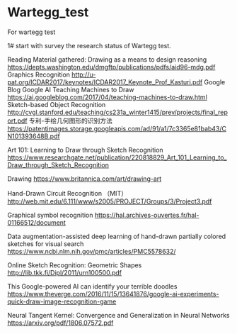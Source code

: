 # Wartegg_test
For wartegg test

1# start with survey the research status of  Wartegg test.

Reading Material gathered:
Drawing as a means to design reasoning
https://depts.washington.edu/dmgftp/publications/pdfs/aid96-mdg.pdf
Graphics Recognition
http://u-pat.org/ICDAR2017/keynotes/ICDAR2017_Keynote_Prof_Kasturi.pdf
 Google Blog Google AI
Teaching Machines to Draw
https://ai.googleblog.com/2017/04/teaching-machines-to-draw.html
Sketch-based Object Recognition
http://cvgl.stanford.edu/teaching/cs231a_winter1415/prev/projects/final_report.pdf
专利-手绘几何图形的识别方法
https://patentimages.storage.googleapis.com/ad/91/a1/7c3365e81bab43/CN101393648B.pdf

Art 101: Learning to Draw through Sketch Recognition
https://www.researchgate.net/publication/220818829_Art_101_Learning_to_Draw_through_Sketch_Recognition

Drawing
https://www.britannica.com/art/drawing-art

Hand-Drawn Circuit Recognition （MIT）
http://web.mit.edu/6.111/www/s2005/PROJECT/Groups/3/Project3.pdf

Graphical symbol recognition
https://hal.archives-ouvertes.fr/hal-01166512/document

Data augmentation-assisted deep learning of hand-drawn partially colored sketches for visual search
https://www.ncbi.nlm.nih.gov/pmc/articles/PMC5578632/

Online Sketch Recognition: Geometric Shapes
http://lib.tkk.fi/Dipl/2011/urn100500.pdf

This Google-powered AI can identify your terrible doodles
https://www.theverge.com/2016/11/15/13641876/google-ai-experiments-quick-draw-image-recognition-game

Neural Tangent Kernel:
Convergence and Generalization in Neural Networks
https://arxiv.org/pdf/1806.07572.pdf
